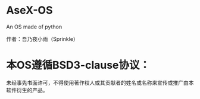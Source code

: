 # AseX-OS
An OS made of python

作者：吾乃夜小雨（Sprinkle）

# 本OS遵循BSD3-clause协议：
未经事先书面许可，不得使用著作权人或其贡献者的姓名或名称来宣传或推广由本软件衍生的产品。
